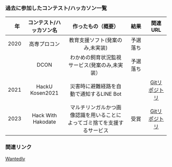 ### 過去に参加したコンテスト/ハッカソン一覧
|　年 | コンテスト/ハッカソン名 | 作ったもの（概要） | 結果 | 関連URL |
| :---: | :---: | :---: | :---: | :---:|
| 2020 | 高専プロコン　 | 教育支援ソフト(発案のみ,未実装) | 予選落ち　 | |
| | DCON | わかめの飼育状況監視サービス(発案のみ,未実装） | 予選落ち | |
| 2021 | HackU Kosen2021 | 災害時に避難経路を自動で通知するLINE Bot |  | [Gitリポジトリ](https://github.com/hashiba-k-jp/hakodate-a05) |
| 2023 | Hack With Hakodate | マルチリンガルかつ画像認識を用いることによってゴミ捨てを支援するサービス | 受賞　 | [Gitリポジトリ](https://github.com/rgga-16/Hakodate-Hackathon) |

### 関連リンク
[Wantedly](https://www.wantedly.com/id/satoshi_kawahira)
